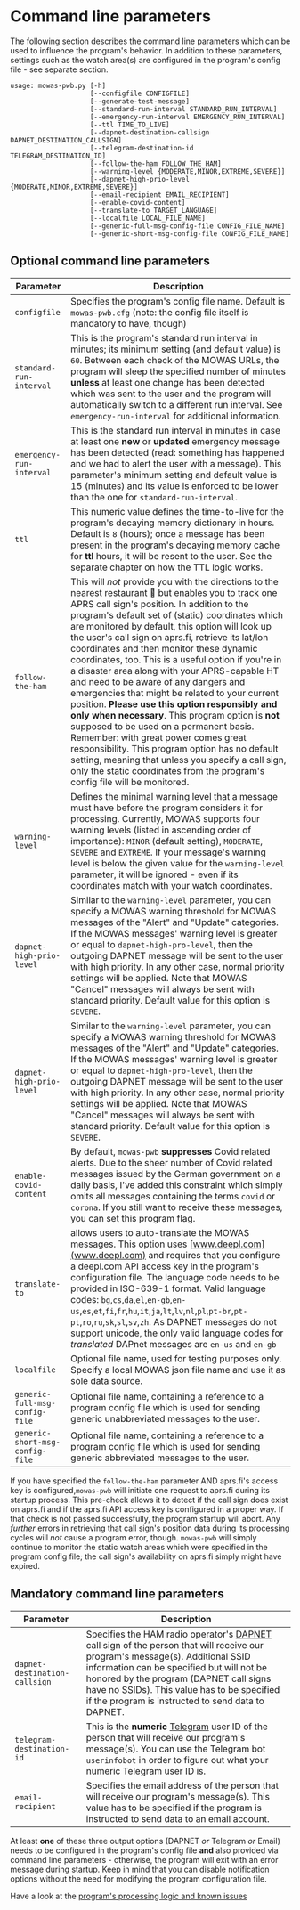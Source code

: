 # Command line parameters

The following section describes the command line parameters which can be used to influence the program's behavior. In addition to these parameters, settings such as the watch area(s) are configured in the program's config file - see separate section.

    usage: mowas-pwb.py [-h]
                        [--configfile CONFIGFILE]
                        [--generate-test-message]
                        [--standard-run-interval STANDARD_RUN_INTERVAL]
                        [--emergency-run-interval EMERGENCY_RUN_INTERVAL]
                        [--ttl TIME_TO_LIVE]
                        [--dapnet-destination-callsign DAPNET_DESTINATION_CALLSIGN]
                        [--telegram-destination-id TELEGRAM_DESTINATION_ID]
                        [--follow-the-ham FOLLOW_THE_HAM]
                        [--warning-level {MODERATE,MINOR,EXTREME,SEVERE}]
                        [--dapnet-high-prio-level {MODERATE,MINOR,EXTREME,SEVERE}]
                        [--email-recipient EMAIL_RECIPIENT] 
                        [--enable-covid-content]
                        [--translate-to TARGET_LANGUAGE]
                        [--localfile LOCAL_FILE_NAME]
                        [--generic-full-msg-config-file CONFIG_FILE_NAME]
                        [--generic-short-msg-config-file CONFIG_FILE_NAME]

## Optional command line parameters

| Parameter                         | Description                                                                                                                                                                                                                                                                                                                                                                                                                                                                                                                                                                                                                                                                                                                                                                                                                                                                                                                                                   |
|-----------------------------------|---------------------------------------------------------------------------------------------------------------------------------------------------------------------------------------------------------------------------------------------------------------------------------------------------------------------------------------------------------------------------------------------------------------------------------------------------------------------------------------------------------------------------------------------------------------------------------------------------------------------------------------------------------------------------------------------------------------------------------------------------------------------------------------------------------------------------------------------------------------------------------------------------------------------------------------------------------------|
| ``configfile``                    | Specifies the program's config file name. Default is ``mowas-pwb.cfg``  (note: the config file itself is mandatory to have, though)                                                                                                                                                                                                                                                                                                                                                                                                                                                                                                                                                                                                                                                                                                                                                                                                                           |
| ``standard-run-interval``         | This is the program's standard run interval in minutes; its minimum setting (and default value) is ``60``. Between each check of the MOWAS URLs, the program will sleep the specified number of minutes __unless__ at least one change has been detected which was sent to the user and the program will automatically switch to a different run interval. See ``emergency-run-interval`` for additional information.                                                                                                                                                                                                                                                                                                                                                                                                                                                                                                                                         | 
| ``emergency-run-interval``        | This is the standard run interval in minutes in case at least one __new__ or __updated__ emergency message has been detected (read: something has happened and we had to alert the user with a message). This parameter's minimum setting and default value is 15 (minutes) and its value is enforced to be lower than the one for `standard-run-interval`.                                                                                                                                                                                                                                                                                                                                                                                                                                                                                                                                                                                                   |
| ``ttl``                           | This numeric value defines the time-to-live for the program's decaying memory dictionary in hours. Default is ``8`` (hours); once a message has been present in the program's decaying memory cache for __ttl__ hours, it will be resent to the user. See the separate chapter on how the TTL logic works.                                                                                                                                                                                                                                                                                                                                                                                                                                                                                                                                                                                                                                                    |
| ``follow-the-ham``                | This will _not_ provide you with the directions to the nearest restaurant :meat_on_bone: but enables you to track one APRS call sign's position. In addition to the program's default set of (static) coordinates which are monitored by default, this option will look up the user's call sign on aprs.fi, retrieve its lat/lon coordinates and then monitor these dynamic coordinates, too. This is a useful option if you're in a disaster area along with your APRS-capable HT and need to be aware of any dangers and emergencies that might be related to your current position. __Please use this option responsibly and only when necessary__. This program option is __not__ supposed to be used on a permanent basis. Remember: with great power comes great responsibility. This program option has no default setting, meaning that unless you specify a call sign, only the static coordinates from the program's config file will be monitored. |
| ``warning-level``                 | Defines the minimal warning level that a message must have before the program considers it for processing. Currently, MOWAS supports four warning levels (listed in ascending order of importance): ``MINOR`` (default setting), ``MODERATE``, ``SEVERE`` and ``EXTREME``. If your message's warning level is below the given value for the ``warning-level`` parameter, it will be ignored - even if its coordinates match with your watch coordinates.                                                                                                                                                                                                                                                                                                                                                                                                                                                                                                      | 
| ``dapnet-high-prio-level``        | Similar to the ``warning-level`` parameter, you can specify a MOWAS warning threshold for MOWAS messages of the "Alert" and "Update" categories. If the MOWAS messages' warning level is greater or equal to ``dapnet-high-pro-level``, then the outgoing DAPNET message will be sent to the user with high priority. In any other case, normal priority settings will be applied. Note that MOWAS "Cancel" messages will always be sent with standard priority. Default value for this option is ``SEVERE``.                                                                                                                                                                                                                                                                                                                                                                                                                                                 |
| ``dapnet-high-prio-level``        | Similar to the ``warning-level`` parameter, you can specify a MOWAS warning threshold for MOWAS messages of the "Alert" and "Update" categories. If the MOWAS messages' warning level is greater or equal to ``dapnet-high-pro-level``, then the outgoing DAPNET message will be sent to the user with high priority. In any other case, normal priority settings will be applied. Note that MOWAS "Cancel" messages will always be sent with standard priority. Default value for this option is ``SEVERE``.                                                                                                                                                                                                                                                                                                                                                                                                                                                 | 
| ``enable-covid-content``          | By default, ``mowas-pwb`` __suppresses__ Covid related alerts. Due to the sheer number of Covid related messages issued by the German government on a daily basis, I've added this constraint which simply omits all messages containing the terms ``covid`` or ``corona``. If you still want to receive these messages, you can set this program flag.                                                                                                                                                                                                                                                                                                                                                                                                                                                                                                                                                                                                       |
| ``translate-to``                  | allows users to auto-translate the MOWAS messages. This option uses [www.deepl.com](www.deepl.com) and requires that you configure a deepl.com API access key in the program's configuration file. The language code needs to be provided in ISO-639-1 format. Valid language codes: ``bg``,``cs``,``da``,``el``,``en-gb``,``en-us``,``es``,``et``,``fi``,``fr``,``hu``,``it``,``ja``,``lt``,``lv``,``nl``,``pl``,``pt-br``,``pt-pt``,``ro``,``ru``,``sk``,``sl``,``sv``,``zh``. As DAPNET messages do not support unicode, the only valid language codes for _translated_ DAPnet messages are ``en-us`` and ``en-gb``                                                                                                                                                                                                                                                                                                                                        |
| ``localfile``                     | Optional file name, used for testing purposes only. Specify a local MOWAS json file name and use it as sole data source.                                                                                                                                                                                                                                                                                                                                                                                                                                                                                                                                                                                                                                                                                                                                                                                                                                      |
| ``generic-full-msg-config-file``  | Optional file name, containing a reference to a program config file which is used for sending generic unabbreviated messages to the user.                                                                                                                                                                                                                                                                                                                                                                                                                                                                                                                                                                                                                                                                                                                                                                                                                     |
| ``generic-short-msg-config-file`` | Optional file name, containing a reference to a program config file which is used for sending generic abbreviated messages to the user.                                                                                                                                                                                                                                                                                                                                                                                                                                                                                                                                                                                                                                                                                                                                                                                                                       |

If you have specified the ``follow-the-ham`` parameter AND aprs.fi's access key is configured,``mowas-pwb`` will initiate one request to aprs.fi during its startup process. This pre-check allows it to detect if the call sign does exist on aprs.fi and if the aprs.fi API access key is configured in a proper way. If that check is not passed successfully, the program startup will abort. Any _further_ errors in retrieving that call sign's position data during its processing cycles will _not_ cause a program error, though. ``mowas-pwb`` will simply continue to monitor the static watch areas which were specified in the program config file; the call sign's availability on aprs.fi simply might have expired.

## Mandatory command line parameters

| Parameter                       | Description                                                                                                                                                                                                                                                                                                                                        |
|---------------------------------|----------------------------------------------------------------------------------------------------------------------------------------------------------------------------------------------------------------------------------------------------------------------------------------------------------------------------------------------------|
| ``dapnet-destination-callsign`` | Specifies the HAM radio operator's [DAPNET](https://hampager.de/#/) call sign of the person that will receive our program's message(s). Additional SSID information can be specified but will not be honored by the program (DAPNET call signs have no SSIDs). This value has to be specified if the program is instructed to send data to DAPNET. |
| ``telegram-destination-id``     | This is the __numeric__ [Telegram](https://telegram.org/) user ID of the person that will receive our program's message(s). You can use the Telegram bot ``userinfobot`` in order to figure out what your numeric Telegram user ID is.                                                                                                             |  
| ``email-recipient``             | Specifies the email address of the person that will receive our program's message(s). This value has to be specified if the program is instructed to send data to an email account.                                                                                                                                                                |

At least __one__ of these three output options (DAPNET _or_ Telegram _or_ Email) needs to be configured in the program's config file __and__ also provided via command line parameters - otherwise, the program will exit with an error message during startup. Keep in mind that you can disable notification options without the need for modifying the program configuration file.

Have a look at the [program's processing logic and known issues](ADDITIONAL_INFO.md)
